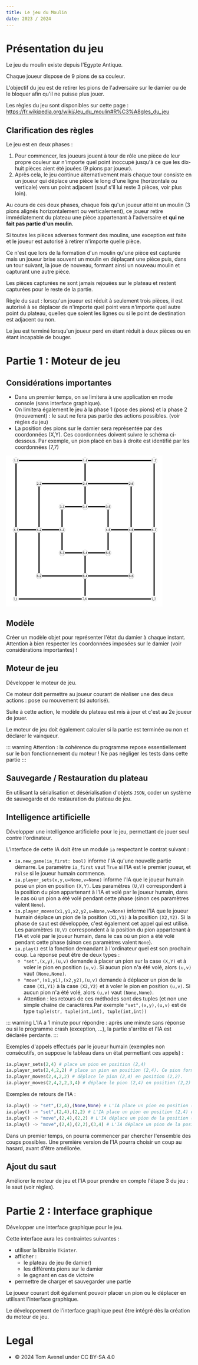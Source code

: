 ```yaml
---
title: Le jeu du Moulin
date: 2023 / 2024
---
```


# Présentation du jeu

Le jeu du moulin existe depuis l'Egypte Antique.

Chaque joueur dispose de 9 pions de sa couleur.

L'objectif du jeu est de retirer les pions de l'adversaire sur le damier ou de le bloquer afin qu'il ne puisse plus jouer.

Les règles du jeu sont disponibles sur cette page :
<https://fr.wikipedia.org/wiki/Jeu_du_moulin#R%C3%A8gles_du_jeu>


## Clarification des règles

Le jeu est en deux phases :

1. Pour commencer, les joueurs jouent à tour de rôle une pièce de leur propre couleur sur n'importe quel point inoccupé jusqu'à ce que les dix-huit pièces aient été jouées (9 pions par joueur).
2. Après cela, le jeu continue alternativement mais chaque tour consiste en un joueur qui déplace une pièce le long d'une ligne (horizontale ou verticale) vers un point adjacent (sauf s'il lui reste 3 pièces, voir plus loin).

Au cours de ces deux phases, chaque fois qu'un joueur atteint un moulin (3 pions alignés horizontalement ou verticalement), ce joueur retire immédiatement du plateau une pièce appartenant à l'adversaire et **qui ne fait pas partie d'un moulin**.

Si toutes les pièces adverses forment des moulins, une exception est faite et le joueur est autorisé à retirer n'importe quelle pièce.


Ce n'est que lors de la formation d'un moulin qu'une pièce est capturée mais un joueur brise souvent un moulin en déplaçant une pièce puis, dans un tour suivant, la joue de nouveau, formant ainsi un nouveau moulin et capturant une autre pièce.

Les pièces capturées ne sont jamais rejouées sur le plateau et restent capturées pour le reste de la partie.

Règle du saut : lorsqu'un joueur est réduit à seulement trois pièces, il est autorisé à se déplacer de n'importe quel point vers n'importe quel autre point du plateau, quelles que soient les lignes ou si le point de destination est adjacent ou non.


Le jeu est terminé lorsqu'un joueur perd en étant réduit à deux pièces ou en étant incapable de bouger.


# Partie 1 : Moteur de jeu

## **Considérations importantes**

- Dans un premier temps, on se limitera à une application en mode console (sans interface graphique).
- On limitera également le jeu à la phase 1 (pose des pions) et la phase 2 (mouvement) : le saut ne fera pas partie des actions possibles. (voir règles du jeu)
- La position des pions sur le damier sera représentée par des coordonnées (X,Y). Ces coordonnées doivent suivre le schéma ci-dessous. Par exemple, un pion placé en bas à droite est identifié par les coordonnées (7,7)

![](./damier.png)

## Modèle

Créer un modèle objet pour représenter l'état du damier à chaque instant. Attention à bien respecter les coordonnées imposées sur le damier (voir considérations importantes) !

## Moteur de jeu

Développer le moteur de jeu.

Ce moteur doit permettre au joueur courant de réaliser une des deux actions : pose ou mouvement (si autorisé).

Suite à cette action, le modèle du plateau est mis à jour et c'est au 2e joueur de jouer.

Le moteur de jeu doit également calculer si la partie est terminée ou non et déclarer le vainqueur.

::: warning
Attention : la cohérence du programme repose essentiellement sur le bon fonctionnement du moteur ! Ne pas négliger les tests dans cette partie
:::

## Sauvegarde / Restauration du plateau

En utilisant la sérialisation et désérialisation d'objets `JSON`, coder un système de sauvegarde et de restauration du plateau de jeu.

## Intelligence artificielle

Développer une intelligence artificielle pour le jeu, permettant de jouer seul contre l'ordinateur.

L'interface de cette IA doit être un module `ia` respectant le contrat suivant :

- `ia.new_game(ia_first: bool)` informe l'IA qu'une nouvelle partie démarre. Le paramètre `ia_first` vaut `True` si l'IA est le premier joueur, et `False` si le joueur humain commence.
- `ia.player_sets(x,y,u=None,v=None)` informe l'IA que le joueur humain pose un pion en position `(X,Y)`. Les paramètres `(U,V)` correspondent à la position du pion appartenant à l'IA et volé par le joueur humain, dans le cas où un pion a été volé pendant cette phase (sinon ces paramètres valent `None`).
- `ia.player_moves(x1,y1,x2,y2,u=None,v=None)` informe l'IA que le joueur humain déplace un pion de la position `(X1,Y1)` à la position `(X2,Y2)`. Si la phase de saut est développée, c'est également cet appel qui est utilisé. Les paramètres `(U,V)` correspondent à la position du pion appartenant à l'IA et volé par le joueur humain, dans le cas où un pion a été volé pendant cette phase (sinon ces paramètres valent `None`).
- `ia.play()` est la fonction demandant à l'ordinateur quel est son prochain coup. La réponse peut être de deux types :
    - `"set",(x,y),(u,v)` demande à placer un pion sur la case `(X,Y)` et à voler le pion en position `(u,v)`. Si aucun pion n'a été volé, alors `(u,v)` vaut `(None,None)`.
    - `"move",(x1,y1),(x2,y2),(u,v)` demande à déplacer un pion de la case `(X1,Y1)` à la case `(X2,Y2)` et à voler le pion en position `(u,v)`. Si aucun pion n'a été volé, alors `(u,v)` vaut `(None,None)`.
    - Attention : les retours de ces méthodes sont des tuples (et non une simple chaîne de caractères.Par exemple `"set",(x,y),(u,v)` est de type `tuple(str, tuple(int,int), tuple(int,int))`

::: warning
L'IA a 1 minute pour répondre : après une minute sans réponse ou si le programme crash (exception, ...), la partie s'arrête et l'IA est déclarée perdante.
:::

Exemples d'appels effectués par le joueur humain (exemples non consécutifs, on suppose le tableau dans un état permettant ces appels) :

```python
ia.player_sets(2,4) # place un pion en position (2,4)
ia.player_sets(2,4,2,2) # place un pion en position (2,4). Ce pion forme un moulin et permet de voler un pion de l'IA en position (2,2). L'IA pourra vérifier la validité de cet appel.
ia.player_moves(2,4,2,2) # déplace le pion (2,4) en position (2,2).
ia.player_moves(2,4,2,2,3,4) # déplace le pion (2,4) en position (2,2) et vole un pion de l'IA en position (3,4).
```

Exemples de retours de l'IA :

```python
ia.play() -> "set",(2,4),(None,None) # L'IA place un pion en position (2,4).
ia.play() -> "set",(2,4),(2,2) # L'IA place un pion en position (2,4) et vole un pion du joueur humain en position (2,2).
ia.play() -> "move",(2,4),(2,2) # L'IA déplace un pion de la position (2,4) vers la position (2,2).
ia.play() -> "move",(2,4),(2,2),(3,4) # L'IA déplace un pion de la position (2,4) vers la position (2,2) et vole un pion du joueur humain en position (3,4).
```


Dans un premier temps, on pourra commencer par chercher l'ensemble des coups possibles. Une première version de l'IA pourra choisir un coup au hasard, avant d'être améliorée.

## Ajout du saut

Améliorer le moteur de jeu et l'IA pour prendre en compte l'étape 3 du jeu : le saut (voir régles).

# Partie 2 : Interface graphique

Développer une interface graphique pour le jeu.

Cette interface aura les contraintes suivantes :
- utiliser la librairie `Tkinter`.
- afficher :
    - le plateau de jeu (le damier)
    - les différents pions sur le damier
    - le gagnant en cas de victoire
- permettre de charger et sauvegarder une partie

Le joueur courant doit également pouvoir placer un pion ou le déplacer en utilisant l'interface graphique.

Le développement de l'interface graphique peut être intégré dès la création du moteur de jeu.

# Legal

- © 2024 Tom Avenel under CC  BY-SA 4.0
